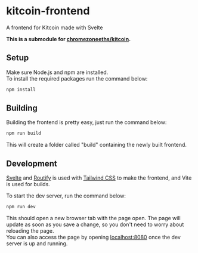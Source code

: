 # kitcoin-frontend

A frontend for Kitcoin made with Svelte

**This is a submodule for [chromezoneeths/kitcoin](https://github.com/chromezoneeths/kitcoin).**

## Setup

Make sure Node.js and npm are installed.  
To install the required packages run the command below:

```bash
npm install
```

## Building

Building the frontend is pretty easy, just run the command below:

```bash
npm run build
```

This will create a folder called "build" containing the newly built frontend.

## Development

[Svelte](https://svelte.dev/) and [Routify](https://www.routify.dev/) is used with [Tailwind CSS](https://tailwindcss.com/) to make the frontend, and Vite is used for builds.

To start the dev server, run the command below:

```bash
npm run dev
```

This should open a new browser tab with the page open. The page will update as soon as you save a change, so you don't need to worry about reloading the page.  
You can also access the page by opening [localhost:8080](https://localhost:8080) once the dev server is up and running.
